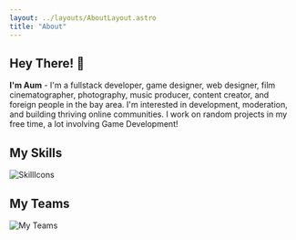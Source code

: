 ```yaml
---
layout: ../layouts/AboutLayout.astro
title: "About"
---
```


## Hey There! 👋
**I'm Aum** - I'm a fullstack developer, game designer, web designer, film cinematographer, photography, music producer, content creator, and foreign people in the bay area. I'm interested in development, moderation, and building thriving online communities. I work on random projects in my free time, a lot involving Game Development!

## My Skills
![SkillIcons](https://skillicons.dev/icons?i=cpp,cs,py,elixir,java,dart,lua,visualstudio,vscode,qt,sublime,angular,react,nextjs,vue,nuxtjs,mysql,docker,nodejs,npm,yarn,pnpm,unreal,unity,ae,pr,ai,ps,au,ableton&theme=light)


## My Teams
![My Teams](https://contrib.rocks/image?repo=tencent/tdesign-react)